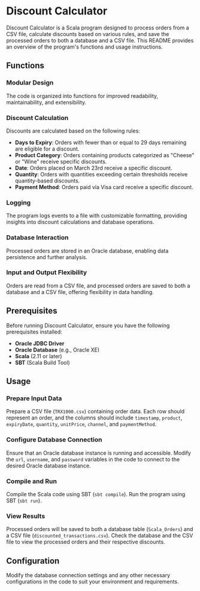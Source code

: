 # Discount Calculator

Discount Calculator is a Scala program designed to process orders from a CSV file, calculate discounts based on various rules, and save the processed orders to both a database and a CSV file. This README provides an overview of the program's functions and usage instructions.

## Functions

### Modular Design

The code is organized into functions for improved readability, maintainability, and extensibility.

### Discount Calculation

Discounts are calculated based on the following rules:

- **Days to Expiry**: Orders with fewer than or equal to 29 days remaining are eligible for a discount.
- **Product Category**: Orders containing products categorized as "Cheese" or "Wine" receive specific discounts.
- **Date**: Orders placed on March 23rd receive a specific discount.
- **Quantity**: Orders with quantities exceeding certain thresholds receive quantity-based discounts.
- **Payment Method**: Orders paid via Visa card receive a specific discount.

### Logging

The program logs events to a file with customizable formatting, providing insights into discount calculations and database operations.

### Database Interaction

Processed orders are stored in an Oracle database, enabling data persistence and further analysis.

### Input and Output Flexibility

Orders are read from a CSV file, and processed orders are saved to both a database and a CSV file, offering flexibility in data handling.
## Prerequisites

Before running Discount Calculator, ensure you have the following prerequisites installed:

- **Oracle JDBC Driver**
- **Oracle Database** (e.g., Oracle XE)
- **Scala** (2.11 or later)
- **SBT** (Scala Build Tool)

## Usage

### Prepare Input Data

Prepare a CSV file (`TRX1000.csv`) containing order data. Each row should represent an order, and the columns should include `timestamp`, `product`, `expiryDate`, `quantity`, `unitPrice`, `channel`, and `paymentMethod`.

### Configure Database Connection

Ensure that an Oracle database instance is running and accessible.
Modify the `url`, `username`, and `password` variables in the code to connect to the desired Oracle database instance.

### Compile and Run

Compile the Scala code using SBT (`sbt compile`).
Run the program using SBT (`sbt run`).

### View Results

Processed orders will be saved to both a database table (`Scala_Orders`) and a CSV file (`discounted_transactions.csv`). Check the database and the CSV file to view the processed orders and their respective discounts.

## Configuration

Modify the database connection settings and any other necessary configurations in the code to suit your environment and requirements.

